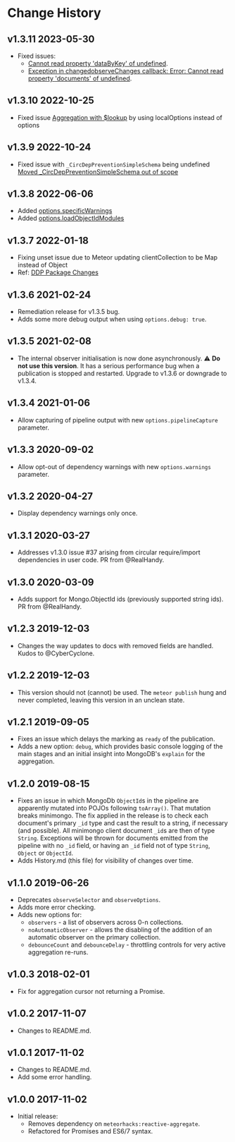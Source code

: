 # Change History

## v1.3.11 2023-05-30

- Fixed issues:
  - [Cannot read property 'dataByKey' of undefined](https://github.com/robfallows/tunguska-reactive-aggregate/issues/74).
  - [Exception in changedobserveChanges callback: Error: Cannot read property 'documents' of undefined](https://github.com/robfallows/tunguska-reactive-aggregate/issues/73).

## v1.3.10 2022-10-25

- Fixed issue [Aggregation with $lookup](https://github.com/robfallows/tunguska-reactive-aggregate/issues/68) by using localOptions instead of options

## v1.3.9 2022-10-24

- Fixed issue with `_CircDepPreventionSimpleSchema` being undefined [Moved _CircDepPreventionSimpleSchema out of scope](https://github.com/robfallows/tunguska-reactive-aggregate/pull/71)

## v1.3.8 2022-06-06

- Added [options.specificWarnings](https://github.com/robfallows/tunguska-reactive-aggregate/pull/65)
- Added [options.loadObjectIdModules](https://github.com/robfallows/tunguska-reactive-aggregate/pull/66)

## v1.3.7 2022-01-18

- Fixing unset issue due to Meteor updating clientCollection to be Map instead of Object
 - Ref: [DDP Package Changes](meteor/meteor@79ae184#diff-173e69ea0353a765b98017d67abc45ec7ce1449178466dc74738324db83f9183)

## v1.3.6 2021-02-24

- Remediation release for v1.3.5 bug.
- Adds some more debug output when using `options.debug: true`.

## v1.3.5 2021-02-08

- The internal observer initialisation is now done asynchronously. :warning: **Do not use this version**. It has a serious performance bug when a publication is stopped and  restarted. Upgrade to v1.3.6 or downgrade to v1.3.4.

## v1.3.4 2021-01-06

- Allow capturing of pipeline output with new `options.pipelineCapture` parameter.

## v1.3.3 2020-09-02

- Allow opt-out of dependency warnings with new `options.warnings` parameter.

## v1.3.2 2020-04-27

- Display dependency warnings only once.

## v1.3.1 2020-03-27

- Addresses v1.3.0 issue #37 arising from circular require/import dependencies in user code. PR from @RealHandy.

## v1.3.0 2020-03-09

- Adds support for Mongo.ObjectId ids (previously supported string ids). PR from @RealHandy.

## v1.2.3 2019-12-03

- Changes the way updates to docs with removed fields are handled. Kudos to @CyberCyclone.

## v1.2.2 2019-12-03

- This version should not (cannot) be used. The `meteor publish` hung and never completed, leaving this version in an unclean state.

## v1.2.1 2019-09-05

- Fixes an issue which delays the marking as `ready` of the publication.
- Adds a new option: `debug`, which provides basic console logging of the main stages and an initial insight into MongoDB's `explain` for the aggregation.

## v1.2.0 2019-08-15

- Fixes an issue in which MongoDb `ObjectId`s in the pipeline are apparently mutated into POJOs following `toArray()`. That mutation breaks minimongo. The fix applied in the release is to check each document's primary `_id` type and cast the result to a string, if necessary (and possible). All minimongo client document `_id`s are then of type `String`. Exceptions will be thrown for documents emitted from the pipeline with no `_id` field, or having an `_id` field not of type `String`, `Object` or `ObjectId`.
- Adds History.md (this file) for visibility of changes over time.

## v1.1.0 2019-06-26

- Deprecates `observeSelector` and `observeOptions`.
- Adds more error checking.
- Adds new options for:
  - `observers` - a list of observers across 0-n collections.
  - `noAutomaticObserver` - allows the disabling of the addition of an automatic observer on the primary collection.
  - `debounceCount` and `debounceDelay` - throttling controls for very active aggregation re-runs.

## v1.0.3 2018-02-01

- Fix for aggregation cursor not returning a Promise.

## v1.0.2 2017-11-07

- Changes to README.md.

## v1.0.1 2017-11-02

- Changes to README.md.
- Add some error handling.

## v1.0.0 2017-11-02

- Initial release:
  - Removes dependency on `meteorhacks:reactive-aggregate`.
  - Refactored for Promises and ES6/7 syntax.
